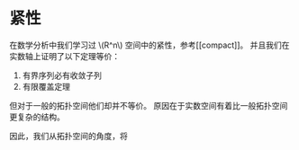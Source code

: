 # 紧性

在数学分析中我们学习过 \\(R^n\\) 空间中的紧性，参考[[compact]]。
并且我们在实数轴上证明了以下定理等价：
1. 有界序列必有收敛子列
2. 有限覆盖定理

但对于一般的拓扑空间他们却并不等价。
原因在于实数空间有着比一般拓扑空间更复杂的结构。

因此，我们从拓扑空间的角度，将